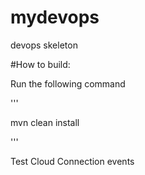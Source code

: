 # mydevops

devops skeleton


#How to build:

Run the following command

'''

mvn clean install

'''


Test Cloud Connection events
